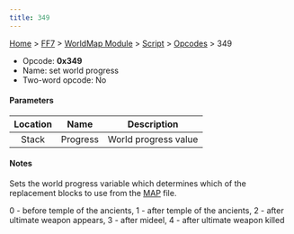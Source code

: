 ```yaml
---
title: 349
---
```


[Home](Main%20Page.md) > [FF7](FF7.md) > [WorldMap Module](FF7/WorldMap%20Module.md) > [Script](FF7/WorldMap%20Module/Script.md) > [Opcodes](FF7/WorldMap%20Module/Script/Opcodes.md) > 349

-   Opcode: **0x349**
-   Name: set world progress
-   Two-word opcode: No

#### Parameters

| Location |   Name   |     Description      |
|:--------:|:--------:|:--------------------:|
|  Stack   | Progress | World progress value |

#### Notes

Sets the world progress variable which determines which of the
replacement blocks to use from the [MAP][] file.

0 - before temple of the ancients, 1 - after temple of the ancients, 2 -
after ultimate weapon appears, 3 - after mideel, 4 - after ultimate
weapon killed

  [MAP]: ../../../WorldMap%20Module.md#MAP%20Format "wikilink"
